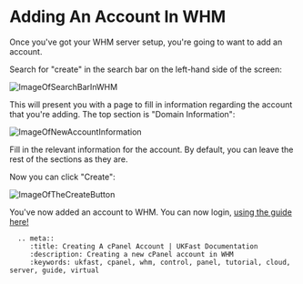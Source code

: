 # Adding An Account In WHM

Once you've got your WHM server setup, you're going to want to add an account.  

Search for "create" in the search bar on the left-hand side of the screen:

![ImageOfSearchBarInWHM](LinkGoesHere)

This will present you with a page to fill in information regarding the account that you're adding. The top section is "Domain Information":

![ImageOfNewAccountInformation](LinkGoesHere)

Fill in the relevant information for the account. By default, you can leave the rest of the sections as they are.  

Now you can click "Create":

![ImageOfTheCreateButton](LinkGoesHere)

You've now added an account to WHM. You can now login, [using the guide here!](cpanel_connect.md)

```eval_rst
  .. meta::
     :title: Creating A cPanel Account | UKFast Documentation
     :description: Creating a new cPanel account in WHM
     :keywords: ukfast, cpanel, whm, control, panel, tutorial, cloud, server, guide, virtual